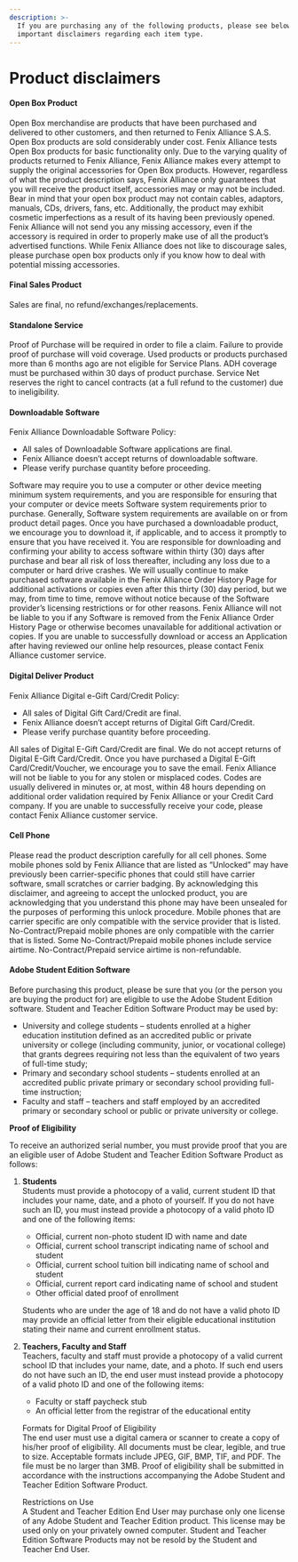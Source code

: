 ```yaml
---
description: >-
  If you are purchasing any of the following products, please see below for
  important disclaimers regarding each item type.
---
```


# Product disclaimers

#### Open Box Product <a id="open-box-product"></a>

Open Box merchandise are products that have been purchased and delivered to other customers, and then returned to Fenix Alliance S.A.S. Open Box products are sold considerably under cost. Fenix Alliance tests Open Box products for basic functionality only. Due to the varying quality of products returned to Fenix Alliance, Fenix Alliance makes every attempt to supply the original accessories for Open Box products. However, regardless of what the product description says, Fenix Alliance only guarantees that you will receive the product itself, accessories may or may not be included. Bear in mind that your open box product may not contain cables, adaptors, manuals, CDs, drivers, fans, etc. Additionally, the product may exhibit cosmetic imperfections as a result of its having been previously opened. Fenix Alliance will not send you any missing accessory, even if the accessory is required in order to properly make use of all the product’s advertised functions. While Fenix Alliance does not like to discourage sales, please purchase open box products only if you know how to deal with potential missing accessories.

#### Final Sales Product <a id="final-sales-product"></a>

Sales are final, no refund/exchanges/replacements.

#### Standalone Service <a id="standalone-service"></a>

Proof of Purchase will be required in order to file a claim. Failure to provide proof of purchase will void coverage. Used products or products purchased more than 6 months ago are not eligible for Service Plans. ADH coverage must be purchased within 30 days of product purchase. Service Net reserves the right to cancel contracts \(at a full refund to the customer\) due to ineligibility.

#### Downloadable Software <a id="downloadable-software"></a>

Fenix Alliance Downloadable Software Policy:

* All sales of Downloadable Software applications are final.
* Fenix Alliance doesn’t accept returns of downloadable software.
* Please verify purchase quantity before proceeding.

Software may require you to use a computer or other device meeting minimum system requirements, and you are responsible for ensuring that your computer or device meets Software system requirements prior to purchase. Generally, Software system requirements are available on or from product detail pages. Once you have purchased a downloadable product, we encourage you to download it, if applicable, and to access it promptly to ensure that you have received it. You are responsible for downloading and confirming your ability to access software within thirty \(30\) days after purchase and bear all risk of loss thereafter, including any loss due to a computer or hard drive crashes. We will usually continue to make purchased software available in the Fenix Alliance Order History Page for additional activations or copies even after this thirty \(30\) day period, but we may, from time to time, remove without notice because of the Software provider’s licensing restrictions or for other reasons. Fenix Alliance will not be liable to you if any Software is removed from the Fenix Alliance Order History Page or otherwise becomes unavailable for additional activation or copies. If you are unable to successfully download or access an Application after having reviewed our online help resources, please contact Fenix Alliance customer service.

#### Digital Deliver Product <a id="digital-deliver-product"></a>

Fenix Alliance Digital e-Gift Card/Credit Policy:

* All sales of Digital Gift Card/Credit are final.
* Fenix Alliance doesn’t accept returns of Digital Gift Card/Credit.
* Please verify purchase quantity before proceeding.

All sales of Digital E-Gift Card/Credit are final. We do not accept returns of Digital E-Gift Card/Credit. Once you have purchased a Digital E-Gift Card/Credit/Voucher, we encourage you to save the email. Fenix Alliance will not be liable to you for any stolen or misplaced codes. Codes are usually delivered in minutes or, at most, within 48 hours depending on additional order validation required by Fenix Alliance or your Credit Card company. If you are unable to successfully receive your code, please contact Fenix Alliance customer service.

#### Cell Phone <a id="cell-phone"></a>

Please read the product description carefully for all cell phones. Some mobile phones sold by Fenix Alliance that are listed as “Unlocked” may have previously been carrier-specific phones that could still have carrier software, small scratches or carrier badging. By acknowledging this disclaimer, and agreeing to accept the unlocked product, you are acknowledging that you understand this phone may have been unsealed for the purposes of performing this unlock procedure. Mobile phones that are carrier specific are only compatible with the service provider that is listed. No-Contract/Prepaid mobile phones are only compatible with the carrier that is listed. Some No-Contract/Prepaid mobile phones include service airtime. No-Contract/Prepaid service airtime is non-refundable.

#### Adobe Student Edition Software <a id="adobe-student-edition-software"></a>

Before purchasing this product, please be sure that you \(or the person you are buying the product for\) are eligible to use the Adobe Student Edition software. Student and Teacher Edition Software Product may be used by:

* University and college students – students enrolled at a higher education institution defined as an accredited public or private university or college \(including community, junior, or vocational college\) that grants degrees requiring not less than the equivalent of two years of full-time study;
* Primary and secondary school students – students enrolled at an accredited public private primary or secondary school providing full-time instruction;
* Faculty and staff – teachers and staff employed by an accredited primary or secondary school or public or private university or college.

**Proof of Eligibility**

To receive an authorized serial number, you must provide proof that you are an eligible user of Adobe Student and Teacher Edition Software Product as follows:

1. **Students**  
   Students must provide a photocopy of a valid, current student ID that includes your name, date, and a photo of yourself. If you do not have such an ID, you must instead provide a photocopy of a valid photo ID and one of the following items:

   * Official, current non-photo student ID with name and date
   * Official, current school transcript indicating name of school and student
   * Official, current school tuition bill indicating name of school and student
   * Official, current report card indicating name of school and student
   * Other official dated proof of enrollment

   Students who are under the age of 18 and do not have a valid photo ID may provide an official letter from their eligible educational institution stating their name and current enrollment status.

2. **Teachers, Faculty and Staff**  
   Teachers, faculty and staff must provide a photocopy of a valid current school ID that includes your name, date, and a photo. If such end users do not have such an ID, the end user must instead provide a photocopy of a valid photo ID and one of the following items:

   * Faculty or staff paycheck stub
   * An official letter from the registrar of the educational entity

   Formats for Digital Proof of Eligibility  
   The end user must use a digital camera or scanner to create a copy of his/her proof of eligibility. All documents must be clear, legible, and true to size. Acceptable formats include JPEG, GIF, BMP, TIF, and PDF. The file must be no larger than 3MB. Proof of eligibility shall be submitted in accordance with the instructions accompanying the Adobe Student and Teacher Edition Software Product.

   Restrictions on Use  
   A Student and Teacher Edition End User may purchase only one license of any Adobe Student and Teacher Edition product. This license may be used only on your privately owned computer. Student and Teacher Edition Software Products may not be resold by the Student and Teacher End User.


